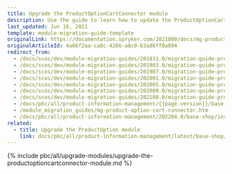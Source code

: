```yaml
---
title: Upgrade the ProductOptionCartConnector module
description: Use the guide to learn how to update the ProductOptionCartConnector module to a newer version.
last_updated: Jun 16, 2021
template: module-migration-guide-template
originalLink: https://documentation.spryker.com/2021080/docs/mg-product-option-cart-connector
originalArticleId: 4a06f2aa-ca8c-4266-a8c0-b3ad6ff0a094
redirect_from:
  - /docs/scos/dev/module-migration-guides/201811.0/migration-guide-productoptioncartconnector.html
  - /docs/scos/dev/module-migration-guides/201903.0/migration-guide-productoptioncartconnector.html
  - /docs/scos/dev/module-migration-guides/201907.0/migration-guide-productoptioncartconnector.html
  - /docs/scos/dev/module-migration-guides/202001.0/migration-guide-productoptioncartconnector.html
  - /docs/scos/dev/module-migration-guides/202005.0/migration-guide-productoptioncartconnector.html
  - /docs/scos/dev/module-migration-guides/202009.0/migration-guide-productoptioncartconnector.html
  - /docs/scos/dev/module-migration-guides/202108.0/migration-guide-productoptioncartconnector.html
  - /docs/pbc/all/product-information-management/{{page.version}}/base-shop/install-and-upgrade/upgrade-modules/upgrade-the-productoptioncartconnector-module.html
  - /module_migration_guides/mg-product-option-cart-connector.htm
  - /docs/pbc/all/product-information-management/202204.0/base-shop/install-and-upgrade/upgrade-modules/upgrade-the-productoptioncartconnector-module.html
related:
  - title: Upgrade the ProductOption module
    link: docs/pbc/all/product-information-management/latest/base-shop/install-and-upgrade/upgrade-modules/upgrade-the-productoption-module.html
---
```


{% include pbc/all/upgrade-modules/upgrade-the-productoptioncartconnector-module.md %} <!-- To edit, see /_includes/pbc/all/upgrade-modules/upgrade-the-productoptioncartconnector-module.md -->
